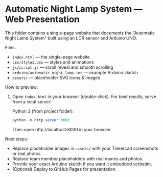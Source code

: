 # Automatic Night Lamp System — Web Presentation

This folder contains a single-page website that documents the "Automatic Night Lamp System" built using an LDR sensor and Arduino UNO.

Files:
- `index.html` — the single-page website
- `css/styles.css` — styles and animations
- `js/script.js` — scroll reveal and smooth scrolling
- `arduino/automatic_night_lamp.ino` — example Arduino sketch
- `assets/` — placeholder SVG icons & images

How to preview:
1. Open `index.html` in your browser (double-click). For best results, serve from a local server:

   Python 3 (from project folder):

   ```powershell
   python -m http.server 8000
   ```

   Then open http://localhost:8000 in your browser.

Next steps:
- Replace placeholder images in `assets/` with your Tinkercad screenshots or real photos.
- Replace team member placeholders with real names and photos.
- Provide your exact Arduino sketch if you want it embedded verbatim.
- (Optional) Deploy to GitHub Pages for presentation.
